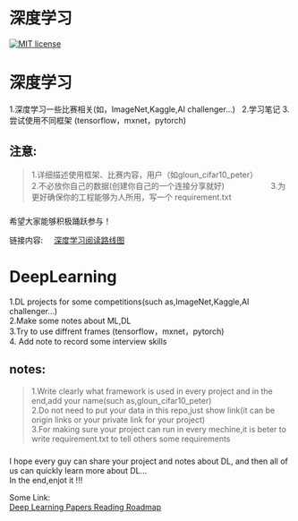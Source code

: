 # 深度学习
[![MIT license](https://img.shields.io/dub/l/vibe-d.svg)](https://github.com/lawlite19/MachineLearning_Python/blob/master/LICENSE)

# 深度学习

1.深度学习一些比赛相关(如，ImageNet,Kaggle,AI challenger...)  
2.学习笔记
3.尝试使用不同框架 (tensorflow，mxnet，pytorch)  


## 注意:

> 1.详细描述使用框架、比赛内容，用户（如gloun_cifar10_peter）  
> 2.不必放你自己的数据(创建你自己的一个连接分享就好)                    
> 3.为更好确保你的工程能够为人所用，写一个 requirement.txt 

##### 

希望大家能够积极踊跃参与！  

链接内容:    
[深度学习阅读路线图](https://github.com/songrotek/Deep-Learning-Papers-Reading-Roadmap)

# DeepLearning

1.DL projects for some competitions\(such as,ImageNet,Kaggle,AI challenger...\)  
2.Make some notes about ML,DL  
3.Try to use diffrent frames \(tensorflow，mxnet，pytorch\)  
4. Add note to record some interview skills

## notes:

> 1.Write clearly what framework is used in every project and in the end,add your name\(such as,gloun\_cifar10\_peter\)  
> 2.Do not need to put your data in this repo,just show link\(it can be origin links or your private link for your project\)  
> 3.For making sure your project can run in every mechine,it is beter to write requirement.txt to tell others some requirements

##### 

I hope every guy can share your project and notes about DL, and then all of us can quickly learn more about DL...  
In the end,enjot it !!!  

Some Link:    
[Deep Learning Papers Reading Roadmap](https://github.com/songrotek/Deep-Learning-Papers-Reading-Roadmap)

